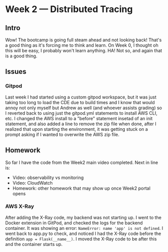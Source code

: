 # Week 2 — Distributed Tracing

## Intro
Wow! The bootcamp is going full steam ahead and not looking back! That's a good thing as it's forcing me to think and learn. On Week 0, I thought oh this will be easy, I probably won't learn anything. HA! Not so, and again that is a good thing.

## Issues
### Gitpod
Last week I had started using a custom gitpod workspace, but it was just taking too long to load the CDE due to build times and I know that would annoy not only myself but Andrew as well (and whoever assists grading) so I reverted back to using just the gitpod.yml statements to install AWS CLI, etc. I changed the AWS install to a "before" statement insetad of an init statement, and also added a line to remove the zip file when done, after I realized that upon starting the environment, it was getting stuck on a prompt asking if I wanted to overwrite the AWS zip file.

## Homework
So far I have the code from the Week2 main video completed. Next in line is:
- Video: observability vs monitoring
- Video: CloudWatch
- Homework: other homework that may show up once Week2 portal opens

### AWS X-Ray
After adding the X-Ray code, my backend was not starting up. I went to the Docker extension in GitPod, and checked the logs for the backend container. It was showing an error: `NameError: name 'app' is not defined`. I went back to app.py to check, and noticed I had the X-Ray code before the definition `app = Flask(__name__)`. I moved the X-Ray code to be after this and the container starts up.
